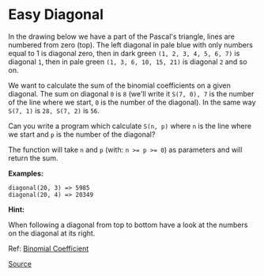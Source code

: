 # Easy Diagonal

In the drawing below we have a part of the Pascal's triangle, lines are numbered from zero (top). The left diagonal in pale blue with only numbers equal to 1 is diagonal zero, then in dark green `(1, 2, 3, 4, 5, 6, 7)` is diagonal `1`, then in pale green `(1, 3, 6, 10, 15, 21)` is diagonal `2` and so on.

We want to calculate the sum of the binomial coefficients on a given diagonal. The sum on diagonal `0` is `8` (we'll write it `S(7, 0), 7` is the number of the line where we start, `0` is the number of the diagonal). In the same way `S(7, 1)` is `28, S(7, 2)` is `56`.

Can you write a program which calculate `S(n, p)` where `n` is the line where we start and `p` is the number of the diagonal?

The function will take `n` and `p` (with: `n >= p >= 0`) as parameters and will return the sum.

**Examples:**

```text
diagonal(20, 3) => 5985
diagonal(20, 4) => 20349
```

**Hint:**

When following a diagonal from top to bottom have a look at the numbers on the diagonal at its right.

Ref: [Binomial Coefficient](http://mathworld.wolfram.com/BinomialCoefficient.html)

[Source](https://www.codewars.com/kata/559b8e46fa060b2c6a0000bf/train/python)